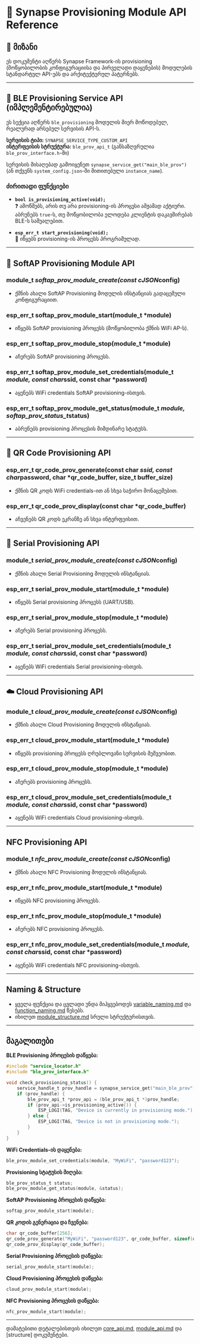 # 📲 Synapse Provisioning Module API Reference

## 🎯 მიზანი

ეს დოკუმენტი აღწერს Synapse Framework-ის provisioning (მოწყობილობის კონფიგურაციისა და პირველადი დაყენების) მოდულების სტანდარტულ API-ებს და არქიტექტურულ პატერნებს.

---

## 🔵 BLE Provisioning Service API (იმპლემენტირებულია)

ეს სექცია აღწერს `ble_provisioning` მოდულის მიერ მოწოდებულ, რეალურად არსებულ სერვისის API-ს.

**სერვისის ტიპი:** `SYNAPSE_SERVICE_TYPE_CUSTOM_API`  
**ინტერფეისის სტრუქტურა:** `ble_prov_api_t` (განსაზღვრულია `ble_prov_interface.h`-ში)

სერვისის მისაღებად გამოიყენეთ `synapse_service_get("main_ble_prov")` (ან თქვენს `system_config.json`-ში მითითებული `instance_name`).

### ძირითადი ფუნქციები

- **`bool is_provisioning_active(void);`**  
    ❓ ამოწმებს, არის თუ არა provisioning-ის პროცესი ამჟამად აქტიური. აბრუნებს `true`-ს, თუ მოწყობილობა ელოდება კლიენტის დაკავშირებას BLE-ს საშუალებით.

- **`esp_err_t start_provisioning(void);`**  
    🚀 იწყებს provisioning-ის პროცესს პროგრამულად.

---

## 📡 SoftAP Provisioning Module API

### module_t *softap_prov_module_create(const cJSON*config)

- ქმნის ახალი SoftAP Provisioning მოდულის ინსტანციას გადაცემული კონფიგურაციით.

### esp_err_t softap_prov_module_start(module_t *module)

- იწყებს SoftAP provisioning პროცესს (მოწყობილობა ქმნის WiFi AP-ს).

### esp_err_t softap_prov_module_stop(module_t *module)

- აჩერებს SoftAP provisioning პროცესს.

### esp_err_t softap_prov_module_set_credentials(module_t *module, const char*ssid, const char *password)

- აყენებს WiFi credentials SoftAP provisioning-ისთვის.

### esp_err_t softap_prov_module_get_status(module_t *module, softap_prov_status_t*status)

- აბრუნებს provisioning პროცესის მიმდინარე სტატუსს.

---

## 🔳 QR Code Provisioning API

### esp_err_t qr_code_prov_generate(const char *ssid, const char*password, char *qr_code_buffer, size_t buffer_size)

- ქმნის QR კოდს WiFi credentials-ით ან სხვა საჭირო მონაცემებით.

### esp_err_t qr_code_prov_display(const char *qr_code_buffer)

- აჩვენებს QR კოდს ეკრანზე ან სხვა ინტერფეისით.

---

## 🔌 Serial Provisioning API

### module_t *serial_prov_module_create(const cJSON*config)

- ქმნის ახალი Serial Provisioning მოდულის ინსტანციას.

### esp_err_t serial_prov_module_start(module_t *module)

- იწყებს Serial provisioning პროცესს (UART/USB).

### esp_err_t serial_prov_module_stop(module_t *module)

- აჩერებს Serial provisioning პროცესს.

### esp_err_t serial_prov_module_set_credentials(module_t *module, const char*ssid, const char *password)

- აყენებს WiFi credentials Serial provisioning-ისთვის.

---

## ☁️ Cloud Provisioning API

### module_t *cloud_prov_module_create(const cJSON*config)

- ქმნის ახალი Cloud Provisioning მოდულის ინსტანციას.

### esp_err_t cloud_prov_module_start(module_t *module)

- იწყებს provisioning პროცესს ღრუბლოვანი სერვისის მეშვეობით.

### esp_err_t cloud_prov_module_stop(module_t *module)

- აჩერებს provisioning პროცესს.

### esp_err_t cloud_prov_module_set_credentials(module_t *module, const char*ssid, const char *password)

- აყენებს WiFi credentials Cloud provisioning-ისთვის.

---

## NFC Provisioning API

### module_t *nfc_prov_module_create(const cJSON*config)

- ქმნის ახალი NFC Provisioning მოდულის ინსტანციას.

### esp_err_t nfc_prov_module_start(module_t *module)

- იწყებს NFC provisioning პროცესს.

### esp_err_t nfc_prov_module_stop(module_t *module)

- აჩერებს NFC provisioning პროცესს.

### esp_err_t nfc_prov_module_set_credentials(module_t *module, const char*ssid, const char *password)

- აყენებს WiFi credentials NFC provisioning-ისთვის.

---

## Naming & Structure

- ყველა ფუნქცია და ცვლადი უნდა მიჰყვებოდეს [variable_naming.md](../convention/variable_naming.md) და [function_naming.md](../convention/function_naming.md) წესებს.
- იხილეთ [module_structure.md](../convention/module_structure.md) სრული სტრუქტურისთვის.

---

## მაგალითები

**BLE Provisioning პროცესის დაწყება:**

```c
#include "service_locator.h"
#include "ble_prov_interface.h"

void check_provisioning_status() {
    service_handle_t prov_handle = synapse_service_get("main_ble_prov");
    if (prov_handle) {
        ble_prov_api_t *prov_api = (ble_prov_api_t *)prov_handle;
        if (prov_api->is_provisioning_active()) {
            ESP_LOGI(TAG, "Device is currently in provisioning mode.");
        } else {
            ESP_LOGI(TAG, "Device is not in provisioning mode.");
        }
    }
}
```

**WiFi Credentials-ის დაყენება:**

```c
ble_prov_module_set_credentials(module, "MyWiFi", "password123");
```

**Provisioning სტატუსის მიღება:**

```c
ble_prov_status_t status;
ble_prov_module_get_status(module, &status);
```

**SoftAP Provisioning პროცესის დაწყება:**

```c
softap_prov_module_start(module);
```

**QR კოდის გენერაცია და ჩვენება:**

```c
char qr_code_buffer[256];
qr_code_prov_generate("MyWiFi", "password123", qr_code_buffer, sizeof(qr_code_buffer));
qr_code_prov_display(qr_code_buffer);
```

**Serial Provisioning პროცესის დაწყება:**

```c
serial_prov_module_start(module);
```

**Cloud Provisioning პროცესის დაწყება:**

```c
cloud_prov_module_start(module);
```

**NFC Provisioning პროცესის დაწყება:**

```c
nfc_prov_module_start(module);
```

---

დამატებითი დეტალებისთვის იხილეთ [core_api.md](core_api.md), [module_api.md](module_api.md) და [structure] დოკუმენტები.
